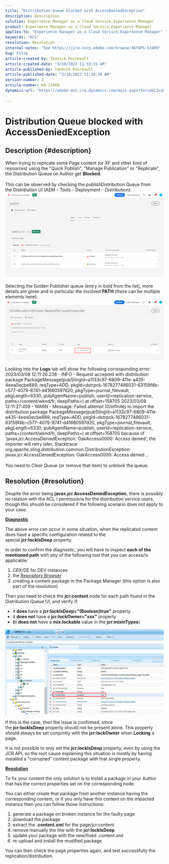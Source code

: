 ```yaml
---
title: "Distribution Queue blocked with AccessDeniedException"
description: Description
solution: Experience Manager as a Cloud Service,Experience Manager
product: Experience Manager as a Cloud Service,Experience Manager
applies-to: "Experience Manager as a Cloud Service,Experience Manager"
keywords: "KCS"
resolution: Resolution
internal-notes: "See https://jira.corp.adobe.com/browse/SKYOPS-53409"
bug: False
article-created-by: Yannick Poireault
article-created-date: "3/10/2023 11:33:15 AM"
article-published-by: Yannick Poireault
article-published-date: "3/10/2023 11:38:39 AM"
version-number: 3
article-number: KA-21668
dynamics-url: "https://adobe-ent.crm.dynamics.com/main.aspx?forceUCI=1&pagetype=entityrecord&etn=knowledgearticle&id=7748df51-37bf-ed11-83ff-6045bd0065b6"

---
```

# Distribution Queue blocked with AccessDeniedException

## Description {#description}

When trying to replicate some Page content (or XF and other kind of resources) using the "Quick Publish", "Manage Publication" or "Replicate", the Distribution Queue on Author get <b>Blocked</b>.<br> <br>This can be observed by checking the *publish*Distribution Queue from the Distribution UI (AEM - Tools - Deployment - Distribution):<br>![](assets/___7948df51-37bf-ed11-83ff-6045bd0065b6___.png)<br> <br>Selecting the Golden Publisher queue (entry in bold from the list), more details are given and in particular the involved <b>PATH</b> (there can be multiple elements here):<br>![](assets/___b670ef57-37bf-ed11-83ff-6045bd0065b6___.png)<br> <br>Looking into the <b>Logs</b> tab will show the following corresponding error:<br>2023/03/08 12:11:26:238 - INFO - Request accepted with distribution package PackageMessage(pubSlingId=a1133c97-6809-411e-a435-4eea0ecbe889, reqType=ADD, pkgId=dstrpck-1678277486031-63159f4b-c577-4079-8741-d41660597d20, pkgType=journal_filevault, pkgLength=6330, pubAgentName=publish, userId=replication-service, paths=/content/wknd/fr, deepPaths=) at offset=158705
2023/03/08 12:11:27:459 - WARN - Message: Failed attempt (0/infinite) to import the distribution package PackageMessage(pubSlingId=a1133c97-6809-411e-a435-4eea0ecbe889, reqType=ADD, pkgId=dstrpck-1678277486031-63159f4b-c577-4079-8741-d41660597d20, pkgType=journal_filevault, pkgLength=6330, pubAgentName=publish, userId=replication-service, paths=/content/wknd/fr, deepPaths=) at offset=158705 because of 'javax.jcr.AccessDeniedException: OakAccess0000: Access denied', the importer will retry later,
Stacktrace: org.apache.sling.distribution.common.DistributionException: javax.jcr.AccessDeniedException: OakAccess0000: Access denied
..<br> <br>You need to *Clear Queue* (or remove that item) to unblock the queue.

## Resolution {#resolution}


Despite the error being <b>javax.jcr.AccessDeniedException</b>, there is possibly no relation with the ACL / permissions for the distribution service users, though this should be considered if the following scenario does not apply to your case.



<u><b>Diagnostic</b></u>

The above error can occur in some situation, when the replicated content does have a specific configuration related to the special <b>jcr:lockIsDeep</b> property.

In order to confirm the diagnostic, you will have to inspect <b>each of the mentioned path</b> with any of the following tool that you can access/is applicable:

1. CRX/DE for DEV instances
2. the [Repository Browser](https://experienceleague.adobe.com/docs/experience-manager-cloud-service/content/implementing/developer-tools/repository-browser.html?lang=en)
3. creating a content package in the Package Manager (this option is also part of the resolution)


Then you need to check the <b>jcr:content</b> node for each path found in the Distribution Queue UI, and verify if:

- it <b>does </b>have a <b>jcr:lockIsDeep="(Boolean)true"</b> property
- it <b>does not </b>have a <b>jcr:lockOwner="xxx"</b> property
- <b>(</b>it <b>does not</b> have a <b>mix:lockable</b> value in the <b>jcr:mixinTypes</b>)


![](assets/e5fb7aa2-d8bd-ed11-83ff-6045bd0065b6.png)

If this is the case, then the issue is confirmed, since the <b>jcr:lockIsDeep</b> property should not be present alone. This property should always be set conjointly with the <b>jcr:lockOwner</b> when <b>Locking</b> a page.

It is not possible to only set the <b>jcr:lockIsDeep</b> property, even by using the JCR API, so the root cause explaining this situation is mostly by having installed a "corrupted" content package with that single property.



<u><b>Resolution</b></u>

To fix your content the only solution is to install a package in your Author that has the correct properties set on the corresponding node.

You can either create that package from another instance having the corresponding content, or if you only have this content on the impacted instance then you can follow those instructions:

1. generate a package on broken instance for the faulty page
2. download the package
3. extract the <b>.content.xml</b> for the page/jcr:content
4. remove manually the line with the <b>jcr:lockIsDeep</b>
5. update your package with the new/fixed .content.xml
6. re-upload and install the modified package


You can then check the page properties again, and test successfully the replication/distribution.
